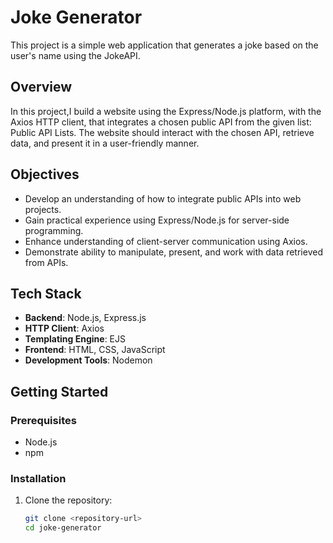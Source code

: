 # Joke Generator

This project is a simple web application that generates a joke based on the user's name using the JokeAPI.

## Overview

In this project,I build a website using the Express/Node.js platform, with the Axios HTTP client, that integrates a chosen public API from the given list: Public API Lists. The website should interact with the chosen API, retrieve data, and present it in a user-friendly manner.

## Objectives

- Develop an understanding of how to integrate public APIs into web projects.
- Gain practical experience using Express/Node.js for server-side programming.
- Enhance understanding of client-server communication using Axios.
- Demonstrate ability to manipulate, present, and work with data retrieved from APIs.

## Tech Stack

- **Backend**: Node.js, Express.js
- **HTTP Client**: Axios
- **Templating Engine**: EJS
- **Frontend**: HTML, CSS, JavaScript
- **Development Tools**: Nodemon

## Getting Started

### Prerequisites

- Node.js
- npm

### Installation

1. Clone the repository:
   ```sh
   git clone <repository-url>
   cd joke-generator
